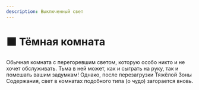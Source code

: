 ```yaml
---
description: Выключенный свет
---
```


# ⬛ Тёмная комната

Обычная комната с перегоревшим светом, которую особо никто и не хочет обслуживать. Тьма в ней может, как и сыграть на руку, так и помешать вашим задумкам! Однако, после перезагрузки Тяжёлой Зоны Содержания, свет в комнатах подобного типа (о чудо) загорается вновь.
